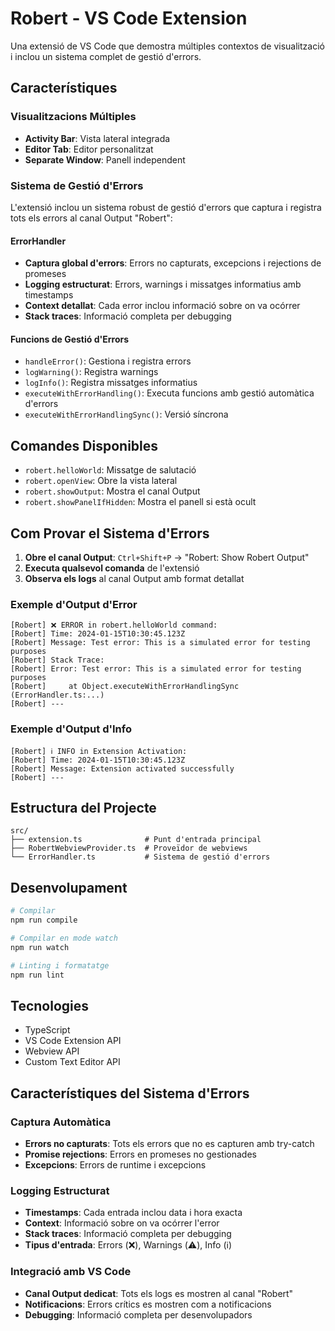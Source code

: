 # Robert - VS Code Extension

Una extensió de VS Code que demostra múltiples contextos de visualització i inclou un sistema complet de gestió d'errors.

## Característiques

### Visualitzacions Múltiples
- **Activity Bar**: Vista lateral integrada
- **Editor Tab**: Editor personalitzat
- **Separate Window**: Panell independent

### Sistema de Gestió d'Errors
L'extensió inclou un sistema robust de gestió d'errors que captura i registra tots els errors al canal Output "Robert":

#### ErrorHandler
- **Captura global d'errors**: Errors no capturats, excepcions i rejections de promeses
- **Logging estructurat**: Errors, warnings i missatges informatius amb timestamps
- **Context detallat**: Cada error inclou informació sobre on va ocórrer
- **Stack traces**: Informació completa per debugging

#### Funcions de Gestió d'Errors
- `handleError()`: Gestiona i registra errors
- `logWarning()`: Registra warnings
- `logInfo()`: Registra missatges informatius
- `executeWithErrorHandling()`: Executa funcions amb gestió automàtica d'errors
- `executeWithErrorHandlingSync()`: Versió síncrona

## Comandes Disponibles

- `robert.helloWorld`: Missatge de salutació
- `robert.openView`: Obre la vista lateral
- `robert.showOutput`: Mostra el canal Output
- `robert.showPanelIfHidden`: Mostra el panell si està ocult

## Com Provar el Sistema d'Errors

1. **Obre el canal Output**: `Ctrl+Shift+P` → "Robert: Show Robert Output"
2. **Executa qualsevol comanda** de l'extensió
3. **Observa els logs** al canal Output amb format detallat

### Exemple d'Output d'Error
```
[Robert] ❌ ERROR in robert.helloWorld command:
[Robert] Time: 2024-01-15T10:30:45.123Z
[Robert] Message: Test error: This is a simulated error for testing purposes
[Robert] Stack Trace:
[Robert] Error: Test error: This is a simulated error for testing purposes
[Robert]     at Object.executeWithErrorHandlingSync (ErrorHandler.ts:...)
[Robert] ---
```

### Exemple d'Output d'Info
```
[Robert] ℹ️ INFO in Extension Activation:
[Robert] Time: 2024-01-15T10:30:45.123Z
[Robert] Message: Extension activated successfully
[Robert] ---
```

## Estructura del Projecte

```
src/
├── extension.ts              # Punt d'entrada principal
├── RobertWebviewProvider.ts  # Proveïdor de webviews
└── ErrorHandler.ts           # Sistema de gestió d'errors
```

## Desenvolupament

```bash
# Compilar
npm run compile

# Compilar en mode watch
npm run watch

# Linting i formatatge
npm run lint
```

## Tecnologies

- TypeScript
- VS Code Extension API
- Webview API
- Custom Text Editor API

## Característiques del Sistema d'Errors

### Captura Automàtica
- **Errors no capturats**: Tots els errors que no es capturen amb try-catch
- **Promise rejections**: Errors en promeses no gestionades
- **Excepcions**: Errors de runtime i excepcions

### Logging Estructurat
- **Timestamps**: Cada entrada inclou data i hora exacta
- **Context**: Informació sobre on va ocórrer l'error
- **Stack traces**: Informació completa per debugging
- **Tipus d'entrada**: Errors (❌), Warnings (⚠️), Info (ℹ️)

### Integració amb VS Code
- **Canal Output dedicat**: Tots els logs es mostren al canal "Robert"
- **Notificacions**: Errors crítics es mostren com a notificacions
- **Debugging**: Informació completa per desenvolupadors
